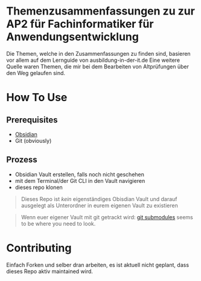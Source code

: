 # Themenzusammenfassungen zu zur AP2 für Fachinformatiker für Anwendungsentwicklung
Die Themen, welche in den Zusammenfassungen zu finden sind, basieren vor allem auf dem Lernguide von ausbildung-in-der-it.de
Eine weitere Quelle waren Themen, die mir bei dem Bearbeiten von Altprüfungen über den Weg gelaufen sind.

# How To Use
## Prerequisites
- [Obsidian](https://obsidian.md/)
- Git (obviously)

## Prozess
- Obsidian Vault erstellen, falls noch nicht geschehen
- mit dem Terminal/der Git CLI in den Vault navigieren
- dieses repo klonen

> Dieses Repo ist *kein* eigenständiges Obisdian Vault und darauf ausgelegt als Unterordner in eurem eigenen Vault zu existieren

> Wenn euer eigener Vault mit git getrackt wird: [git submodules](https://git-scm.com/book/en/v2/Git-Tools-Submodules) seems to be where you need to look.

# Contributing
Einfach Forken und selber dran arbeiten, es ist aktuell nicht geplant, dass dieses Repo aktiv maintained wird.
